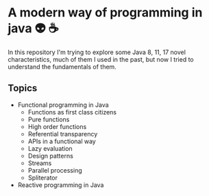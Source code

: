 # A modern way of programming in java :alien: :coffee: 
In this repository I'm trying to explore some Java 8, 11, 17 novel characteristics,
much of them I used in the past, but now I tried to understand the fundamentals of them.
## Topics 
- Functional programming in Java
  - Functions as first class citizens
  - Pure functions
  - High order functions
  - Referential transparency
  - APIs in a functional way
  - Lazy evaluation
  - Design patterns
  - Streams
  - Parallel processing
  - Spliterator
- Reactive programming in Java